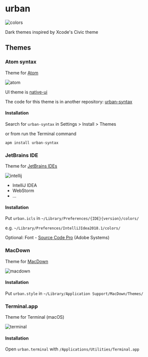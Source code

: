 # urban

![colors](https://github.com/divadretlaw/urban/raw/master/colors/colors.png)

Dark themes inspired by Xcode's Civic theme

## Themes

### Atom syntax

Theme for [Atom](https://atom.io)

![atom](https://user-images.githubusercontent.com/6899256/39404155-417bb7be-4b8d-11e8-9369-e191592b0f1a.png)

UI theme is [native-ui](https://github.com/fv0/native-ui)

The code for this theme is in another repository: [urban-syntax](https://github.com/divadretlaw/urban-syntax)

#### Installation

Search for `urban-syntax` in Settings > Install > Themes

or from run the Terminal command

`apm install urban-syntax`

### JetBrains IDE 

Theme for [JetBrains IDEs](http://jetbrains.com)

![intellij](https://cloud.githubusercontent.com/assets/6899256/25715475/e73d5f98-30fb-11e7-859f-d5135519c90f.png)

* IntelliJ IDEA
* WebStorm
* ...

#### Installation

Put `urban.icls` in `~/Library/Preferences/{IDE}{version}/colors/`

e.g. `~/Library/Preferences/IntelliJIdea2018.1/colors/`

Optional: Font - [Source Code Pro](https://adobe-fonts.github.io/source-code-pro/) (Adobe Systems)

### MacDown

Theme for [MacDown](http://macdown.uranusjr.com)

![macdown](https://user-images.githubusercontent.com/6899256/39404166-7fca50ca-4b8d-11e8-820e-9d201e47f6ab.png)

#### Installation

Put `urban.style` in `~/Library/Application Support/MacDown/Themes/`

### Terminal.app

Theme for Terminal (macOS)

![terminal](https://user-images.githubusercontent.com/6899256/39404125-a23ab06a-4b8c-11e8-92e6-6599b2b79954.png)

#### Installation

Open `urban.terminal` with `/Applications/Utilities/Terminal.app`